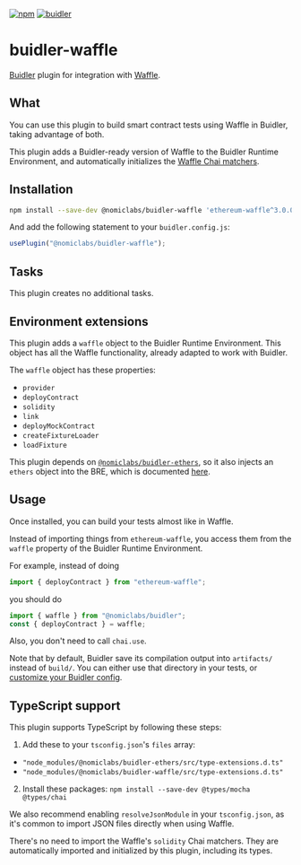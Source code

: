 [![npm](https://img.shields.io/npm/v/@nomiclabs/buidler-waffle.svg)](https://www.npmjs.com/package/@nomiclabs/buidler-waffle)
[![buidler](https://buidler.dev/buidler-plugin-badge.svg?1)](https://buidler.dev)

# buidler-waffle

[Buidler](http://getbuidler.com) plugin for integration with [Waffle](https://getwaffle.io/).

## What

You can use this plugin to build smart contract tests using Waffle in Buidler,
taking advantage of both.

This plugin adds a Buidler-ready version of Waffle to the Buidler Runtime Environment,
and automatically initializes the [Waffle Chai matchers](https://ethereum-waffle.readthedocs.io/en/latest/matchers.html).

## Installation

```bash
npm install --save-dev @nomiclabs/buidler-waffle 'ethereum-waffle^3.0.0' @nomiclabs/buidler-ethers 'ethers@^5.0.0'
```

And add the following statement to your `buidler.config.js`:

```js
usePlugin("@nomiclabs/buidler-waffle");
```

## Tasks

This plugin creates no additional tasks.

## Environment extensions

This plugin adds a `waffle` object to the Buidler Runtime Environment. This object has all the Waffle functionality, already adapted to work with Buidler.

The `waffle` object has these properties:

- `provider`
- `deployContract`
- `solidity`
- `link`
- `deployMockContract`
- `createFixtureLoader`
- `loadFixture`

This plugin depends on [`@nomiclabs/buidler-ethers`](https://github.com/nomiclabs/buidler/tree/master/packages/buidler-ethers),
so it also injects an `ethers` object into the BRE, which is documented [here](https://github.com/nomiclabs/buidler/tree/master/packages/buidler-ethers#environment-extensions).

## Usage

Once installed, you can build your tests almost like in Waffle.

Instead of importing things from `ethereum-waffle`, you access them from the `waffle` property of the Buidler Runtime Environment.

For example, instead of doing

```typescript
import { deployContract } from "ethereum-waffle";
```

you should do

```typescript
import { waffle } from "@nomiclabs/buidler";
const { deployContract } = waffle;
```

Also, you don't need to call `chai.use`.

Note that by default, Buidler save its compilation output into `artifacts/` instead of `build/`. You can either use
that directory in your tests, or [customize your Buidler config](https://buidler.dev/config/#path-configuration).

## TypeScript support

This plugin supports TypeScript by following these steps:

1. Add these to your `tsconfig.json`'s `files` array:
  * `"node_modules/@nomiclabs/buidler-ethers/src/type-extensions.d.ts"`
  * `"node_modules/@nomiclabs/buidler-waffle/src/type-extensions.d.ts"`

2. Install these packages: `npm install --save-dev @types/mocha @types/chai`

We also recommend enabling `resolveJsonModule` in your `tsconfig.json`, as it's common
to import JSON files directly when using Waffle.

There's no need to import the Waffle's `solidity` Chai matchers. They are
automatically imported and initialized by this plugin, including its types.
